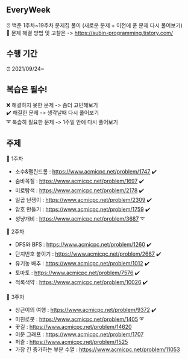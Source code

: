 ## EveryWeek
⏰ 백준 1주차~19주차 문제집 풀이 (새로운 문제 + 이전에 푼 문제 다시 풀어보기)\
🔆 문제 해결 방법 및 고찰은 -> https://subin-programming.tistory.com/ 

## 수행 기간
⏰ 2021/09/24~

## 복습은 필수!
❌ 해결하지 못한 문제 -> 좀더 고민해보기\
✔️ 해결한 문제 -> 생각날때 다시 풀어보기\
➰ 복습히 필요한 문제 -> 1주일 안에 다시 풀어보기

## 주제
🔸 1주차
  - 소수&팰린드롬 : https://www.acmicpc.net/problem/1747 ✔️
  - 숨바꼭질 : https://www.acmicpc.net/problem/1697 ✔️
  - 미로탐색 : https://www.acmicpc.net/problem/2178 ✔️
  - 일곱 난쟁이 : https://www.acmicpc.net/problem/2309 ✔️
  - 암호 만들기 : https://www.acmicpc.net/problem/1759 ✔️
  - 성냥개비 : https://www.acmicpc.net/problem/3687 ➰

🔹 2주차
  - DFS와 BFS : https://www.acmicpc.net/problem/1260 ✔️
  - 단지번호 붙이기 : https://www.acmicpc.net/problem/2667 ✔️
  - 유기농 배추 : https://www.acmicpc.net/problem/1012 ✔️
  - 토마토 : https://www.acmicpc.net/problem/7576 ✔️
  - 적록색약 : https://www.acmicpc.net/problem/10026 ✔️

🔸 3주차
  - 상근이의 여행 : https://www.acmicpc.net/problem/9372 ✔️
  - 미친로봇 : https://www.acmicpc.net/problem/1405 ➰
  - 꽃길 : https://www.acmicpc.net/problem/14620
  - 이분 그래프 : https://www.acmicpc.net/problem/1707
  - 퍼즐 : https://www.acmicpc.net/problem/1525
  - 가장 긴 증가하는 부분 수열 : https://www.acmicpc.net/problem/11053

